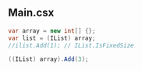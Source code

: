 
## Main.csx

```csharp
var array = new int[] {};
var list = (IList) array;
//ilist.Add(1); // IList.IsFixedSize 

((IList) array).Add(3);
```